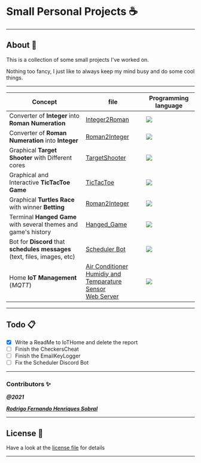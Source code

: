# Small Personal Projects :coffee:
___ 

## About :pencil:

This is a collection of some small projects I've worked on.

Nothing too fancy, I just like to always keep my mind busy and do some cool things.

___

Concept | file | Programming language 
-- | -- | --
Converter of **Integer** into **Roman Numeration** | [Integer2Roman](Python/IntegersRomans/Integer2Roman.py) | <img src="https://img.icons8.com/color/48/000000/python--v1.png"/>
Converter of **Roman Numeration** into **Integer** | [Roman2Integer](Python/IntegersRomans/Roman2Integer.py) | <img src="https://img.icons8.com/color/48/000000/python--v1.png"/>
Graphical **Target Shooter** with Different cores | [TargetShooter](Python/MiniGames/TargetShooting.py) | <img src="https://img.icons8.com/color/48/000000/python--v1.png"/>
Graphical and Interactive **TicTacToe Game** | [TicTacToe](Python/MiniGames/TicTacToe.py) | <img src="https://img.icons8.com/color/48/000000/python--v1.png"/>
Graphical **Turtles Race** with winner **Betting**  | [Roman2Integer](Python/MiniGames/TurtlesRace.py) | <img src="https://img.icons8.com/color/48/000000/python--v1.png"/>
Terminal **Hanged Game** with several themes and game's history  | [Hanged_Game](C/Hanged_Game/GameEngine.c) |  <img src="https://img.icons8.com/color/48/000000/c-programming.png"/>
Bot for **Discord** that **schedules messages** (text, files, images, etc) | [Scheduler Bot](Python/DiscordBots/Scheduler_Bot/main.py) | <img src="https://img.icons8.com/color/48/000000/python--v1.png"/>
Home **IoT Management** (*MQTT*) | [Air Conditioner](Python/IoTHome/AC/AC.ino) <br> [Humidiy and Temparature Sensor](Python/IoTHome/HT_Sensor/HT_Sensor.ino) <br> [Web Server](Python/IoTHome/Web/app.py) | <img src="https://img.icons8.com/color/48/000000/python--v1.png"/>

___

## Todo :clipboard:

- [x] Write a ReadMe to IoTHome and delete the report
- [ ] Finish the CheckersCheat
- [ ] Finish the EmailKeyLogger
- [ ] Fix the Scheduler Discord Bot
<!-- - [ ] Build a Music Quiz Discord Bot -->

___

### **Contributors** :sparkles:

<html><i><b>@2021</b></i></html>

***[Rodrigo Fernando Henriques Sobral](https://github.com/RodrigoSobral2000)***

___

## License :link:
Have a look at the [license file](LICENSE) for details

___

